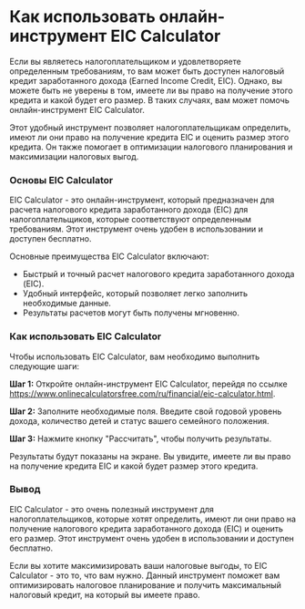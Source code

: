 Как использовать онлайн-инструмент EIC Calculator
=================================================

Если вы являетесь налогоплательщиком и удовлетворяете определенным требованиям, то вам может быть доступен налоговый кредит заработанного дохода (Earned Income Credit, EIC). Однако, вы можете быть не уверены в том, имеете ли вы право на получение этого кредита и какой будет его размер. В таких случаях, вам может помочь онлайн-инструмент EIC Calculator.

Этот удобный инструмент позволяет налогоплательщикам определить, имеют ли они право на получение кредита EIC и оценить размер этого кредита. Он также помогает в оптимизации налогового планирования и максимизации налоговых выгод.

### Основы EIC Calculator

EIC Calculator - это онлайн-инструмент, который предназначен для расчета налогового кредита заработанного дохода (EIC) для налогоплательщиков, которые соответствуют определенным требованиям. Этот инструмент очень удобен в использовании и доступен бесплатно.

Основные преимущества EIC Calculator включают:

- Быстрый и точный расчет налогового кредита заработанного дохода (EIC).
- Удобный интерфейс, который позволяет легко заполнить необходимые данные.
- Результаты расчетов могут быть получены мгновенно.

### Как использовать EIC Calculator

Чтобы использовать EIC Calculator, вам необходимо выполнить следующие шаги:

**Шаг 1:** Откройте онлайн-инструмент EIC Calculator, перейдя по ссылке <https://www.onlinecalculatorsfree.com/ru/financial/eic-calculator.html>.

**Шаг 2:** Заполните необходимые поля. Введите свой годовой уровень дохода, количество детей и статус вашего семейного положения.

**Шаг 3:** Нажмите кнопку "Рассчитать", чтобы получить результаты.

Результаты будут показаны на экране. Вы увидите, имеете ли вы право на получение кредита EIC и какой будет размер этого кредита.

### Вывод

EIC Calculator - это очень полезный инструмент для налогоплательщиков, которые хотят определить, имеют ли они право на получение налогового кредита заработанного дохода (EIC) и оценить его размер. Этот инструмент очень удобен в использовании и доступен бесплатно.

Если вы хотите максимизировать ваши налоговые выгоды, то EIC Calculator - это то, что вам нужно. Данный инструмент поможет вам оптимизировать налоговое планирование и получить максимальный налоговый кредит, на который вы имеете право.
